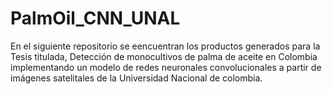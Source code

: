 # PalmOil_CNN_UNAL
En el siguiente repositorio se eencuentran los productos generados para la Tesis titulada, Detección de monocultivos de palma de aceite en Colombia implementando un modelo de redes neuronales convolucionales a partir de imágenes satelitales de la Universidad Nacional de colombia.
